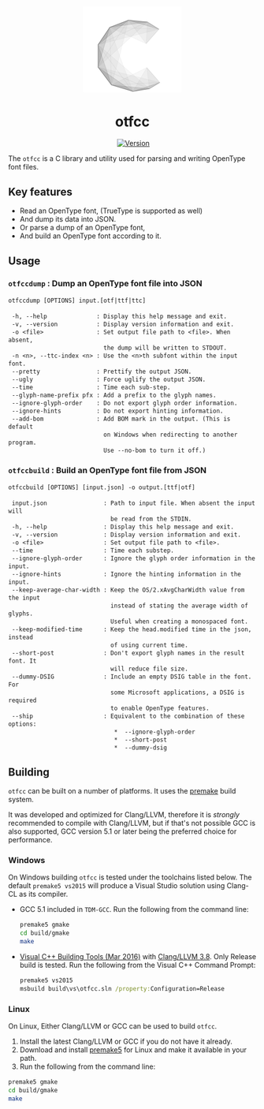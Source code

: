 <p align="center"><img src="https://raw.githubusercontent.com/caryll/design/master/caryll-logo-libs-githubreadme.png" width=200></p><h1 align="center">otfcc</h1><p align="center"><a target="_blank" href="https://travis-ci.org/caryll/otfcc"><img src="https://travis-ci.org/caryll/otfcc.svg?branch=master" alt=""></a> <a target="_blank" href="https://ci.appveyor.com/project/be5invis/otfcc"><img src="https://ci.appveyor.com/api/projects/status/github/caryll/otfcc?branch=master&amp;svg=true" alt=""></a> <a href="https://github.com/caryll/otfcc/releases"><img src="https://img.shields.io/github/release/caryll/otfcc.svg" alt="Version"></a> <a target="_blank" href="https://github.com/caryll/otfcc/blob/master/LICENSE"><img src="https://img.shields.io/github/license/caryll/otfcc.svg" alt=""></a></p>

The `otfcc` is a C library and utility used for parsing and writing OpenType font files.

## Key features

* Read an OpenType font, (TrueType is supported as well)
* And dump its data into JSON.
* Or parse a dump of an OpenType font,
* And build an OpenType font according to it.

## Usage

### `otfccdump` : Dump an OpenType font file into JSON
```
otfccdump [OPTIONS] input.[otf|ttf|ttc]

 -h, --help              : Display this help message and exit.
 -v, --version           : Display version information and exit.
 -o <file>               : Set output file path to <file>. When absent,
                           the dump will be written to STDOUT.
 -n <n>, --ttc-index <n> : Use the <n>th subfont within the input font.
 --pretty                : Prettify the output JSON.
 --ugly                  : Force uglify the output JSON.
 --time                  : Time each sub-step.
 --glyph-name-prefix pfx : Add a prefix to the glyph names.
 --ignore-glyph-order    : Do not export glyph order information.
 --ignore-hints          : Do not export hinting information.
 --add-bom               : Add BOM mark in the output. (This is default
                           on Windows when redirecting to another program.
                           Use --no-bom to turn it off.)
```

### `otfccbuild` : Build an OpenType font file from JSON
```
otfccbuild [OPTIONS] [input.json] -o output.[ttf|otf]

 input.json                : Path to input file. When absent the input will
                             be read from the STDIN.
 -h, --help                : Display this help message and exit.
 -v, --version             : Display version information and exit.
 -o <file>                 : Set output file path to <file>.
 --time                    : Time each substep.
 --ignore-glyph-order      : Ignore the glyph order information in the input.
 --ignore-hints            : Ignore the hinting information in the input.
 --keep-average-char-width : Keep the OS/2.xAvgCharWidth value from the input
                             instead of stating the average width of glyphs.
                             Useful when creating a monospaced font.
 --keep-modified-time      : Keep the head.modified time in the json, instead
                             of using current time.
 --short-post              : Don't export glyph names in the result font. It
                             will reduce file size.
 --dummy-DSIG              : Include an empty DSIG table in the font. For
                             some Microsoft applications, a DSIG is required
                             to enable OpenType features.
 --ship                    : Equivalent to the combination of these options:
                              *  --ignore-glyph-order
                              *  --short-post
                              *  --dummy-dsig
```

## Building

`otfcc` can be built on a number of platforms. It uses the [premake](http://premake.github.io/) build system.

It was developed and optimized for Clang/LLVM, therefore it is *strongly* recommended to compile with Clang/LLVM, but if that's not possible GCC is also supported, GCC version 5.1 or later being the preferred choice for performance.

### Windows

On Windows building `otfcc` is tested under the toolchains listed below. The default `premake5 vs2015` will produce a Visual Studio solution using Clang-CL as its compiler.

* GCC 5.1 included in `TDM-GCC`. Run the following from the command line:

  ```bash
  premake5 gmake
  cd build/gmake
  make
  ```

* [Visual C++ Building Tools (Mar 2016)](https://blogs.msdn.microsoft.com/vcblog/2016/03/31/announcing-the-official-release-of-the-visual-c-build-tools-2015/) with [Clang/LLVM 3.8](http://clang.llvm.org/). Only Release build is tested. Run the following from the Visual C++ Command Prompt:

  ```bat
  premake5 vs2015
  msbuild build\vs\otfcc.sln /property:Configuration=Release
  ```

### Linux

On Linux, Either Clang/LLVM or GCC can be used to build `otfcc`.

1. Install the latest Clang/LLVM or GCC if you do not have it already.
2. Download and install [premake5](http://premake.github.io/) for Linux and make it available in your path.
3. Run the following from the command line:

```bash
premake5 gmake
cd build/gmake
make
```

